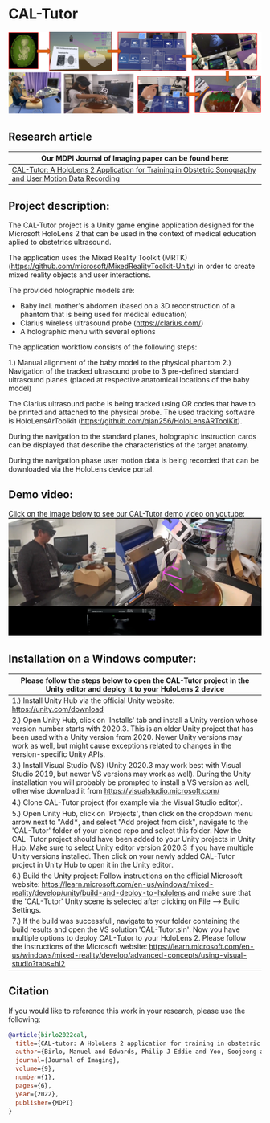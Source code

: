 # CAL-Tutor

![Example Image](readme_assets/CAL-Tutor_graphical_workflow_overview.png)

## Research article
| Our MDPI Journal of Imaging paper can be found here: |
|--------|
|[CAL-Tutor: A HoloLens 2 Application for Training in Obstetric Sonography and User Motion Data Recording](https://www.mdpi.com/2313-433X/9/1/6)|

##  Project description: 

The CAL-Tutor project is a Unity game engine application designed for the Microsoft HoloLens 2 that can be used in the context of medical education aplied to obstetrics ultrasound. 

The application uses the Mixed Reality Toolkit (MRTK) (https://github.com/microsoft/MixedRealityToolkit-Unity) in order to create mixed reality objects and user interactions. 

The provided holographic models are: 
- Baby incl. mother's abdomen (based on a 3D reconstruction of a phantom that is being used for medical education)<br>
- Clarius wireless ultrasound probe (https://clarius.com/)
- A holographic menu with several options

The application workflow consists of the following steps: 

1.) Manual alignment of the baby model to the physical phantom
2.) Navigation of the tracked ultrasound probe to 3 pre-defined standard ultrasound planes (placed at respective anatomical locations of the baby model)

The Clarius ultrasound probe is being tracked using QR codes that have to be printed and attached to the physical probe. 
The used tracking software is HoloLensArToolkit (https://github.com/qian256/HoloLensARToolKit).

During the navigation to the standard planes, holographic instruction cards can be displayed that describe the characteristics of the target anatomy. 

During the navigation phase user motion data is being recorded that can be downloaded via the HoloLens device portal.

## Demo video:
Click on the image below to see our CAL-Tutor demo video on youtube:
[![Watch the video](/readme_assets/CAL-Tutor_demo_video_navigation_screenshot.png)](https://youtu.be/g0X4uLhCjoI)

## Installation on a Windows computer:
|Please follow the steps below to open the CAL-Tutor project in the Unity editor and deploy it to your HoloLens 2 device| 
|----------|
|1.) Install Unity Hub via the official Unity website: https://unity.com/download|
|2.) Open Unity Hub, click on 'Installs' tab and install a Unity version whose version number starts with 2020.3. This is an older Unity project that has been used with a Unity version from 2020. Newer Unity versions may work as well, but might cause exceptions related to changes in the version-specific Unity APIs.|
|3.) Install Visual Studio (VS) (Unity 2020.3 may work best with Visual Studio 2019, but newer VS versions may work as well). During the Unity installation you will probably be prompted to install a VS version as well, otherwise download it from https://visualstudio.microsoft.com/|
|4.) Clone CAL-Tutor project (for example via the Visual Studio editor).|
|5.) Open Unity Hub, click on 'Projects', then click on the dropdown menu arrow next to "Add*, and select "Add project from disk", navigate to the 'CAL-Tutor' folder of your cloned repo and select this folder. Now the CAL-Tutor project should have been added to your Unity projects in Unity Hub. Make sure to select Unity editor version 2020.3 if you have multiple Unity versions installed. Then click on your newly added CAL-Tutor project in Unity Hub to open it in the Unity editor.|
|6.) Build the Unity project: Follow instructions on the official Microsoft website: https://learn.microsoft.com/en-us/windows/mixed-reality/develop/unity/build-and-deploy-to-hololens and make sure that the 'CAL-Tutor' Unity scene is selected after clicking on File --> Build Settings. |
|7.) If the build was successfull, navigate to your folder containing the build results and open the VS solution 'CAL-Tutor.sln'. Now you have multiple options to deploy CAL-Tutor to your HoloLens 2. Please follow the instructions of the Microsoft website: https://learn.microsoft.com/en-us/windows/mixed-reality/develop/advanced-concepts/using-visual-studio?tabs=hl2|

## Citation

If you would like to reference this work in your research, please use the following:

```bibtex
@article{birlo2022cal,
  title={CAL-tutor: A HoloLens 2 application for training in obstetric sonography and user motion data recording},
  author={Birlo, Manuel and Edwards, Philip J Eddie and Yoo, Soojeong and Dromey, Brian and Vasconcelos, Francisco and Clarkson, Matthew J and Stoyanov, Danail},
  journal={Journal of Imaging},
  volume={9},
  number={1},
  pages={6},
  year={2022},
  publisher={MDPI}
}
